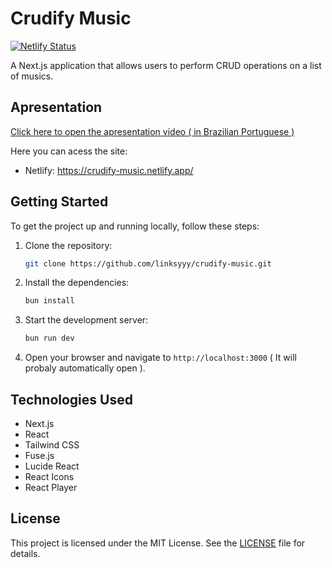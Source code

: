 # Crudify Music
[![Netlify Status](https://api.netlify.com/api/v1/badges/32a47ece-45c4-4588-9747-8165441fd7cf/deploy-status)](https://app.netlify.com/projects/crudify-music/deploys)

A Next.js application that allows users to perform CRUD operations on a list of musics.

## Apresentation

[Click here to open the apresentation video ( in Brazilian Portuguese ) ](https://youtu.be/c0QlW_5672s)

Here you can acess the site: 
- Netlify: https://crudify-music.netlify.app/

## Getting Started

To get the project up and running locally, follow these steps:

1. Clone the repository:
   ```bash
   git clone https://github.com/linksyyy/crudify-music.git
   ```
2. Install the dependencies:
   ```bash
   bun install
   ```
3. Start the development server:
   ```bash
   bun run dev
   ```
4. Open your browser and navigate to `http://localhost:3000` ( It will probaly automatically open ).

## Technologies Used

- Next.js
- React
- Tailwind CSS
- Fuse.js
- Lucide React
- React Icons
- React Player

## License

This project is licensed under the MIT License. See the [LICENSE](LICENSE) file for details.